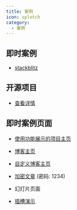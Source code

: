```yaml
---
title: 案例
icon: splotch
category:
  - 案例
---
```


## 即时案例

- [stackblitz](https://stackblitz.com/fork/vuepress-theme-hope)

## 开源项目

- [查看详情](./projects.md)

## 即时案例页面

- [使用功能展示的项目主页](./project-home.md)

- [博客主页](./blog-home.md)

- [自定义博客主页](./custom-blog-home.md)

- [加密文章](./encrypt.md) (密码: 1234)

- <ProjectLink name="md-enhance" path="/zh/guide/presentation/demo.html">幻灯片页面</ProjectLink>

- [插槽演示](./slot.md)
